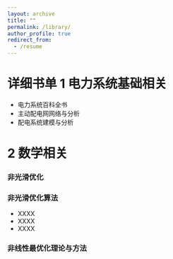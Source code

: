 ```yaml
---
layout: archive
title: ""
permalink: /library/
author_profile: true
redirect_from:
  - /resume
---
```

详细书单
1	电力系统基础相关
======
* 电力系统百科全书
* 主动配电网网络与分析
* 配电系统建模与分析



2	数学相关
======

### 非光滑优化
### 非光滑优化算法
* XXXX
* XXXX
* XXXX

### 非线性最优化理论与方法

